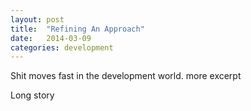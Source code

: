 ```yaml
---
layout: post
title:  "Refining An Approach"
date:   2014-03-09
categories: development
---
```


Shit moves fast in the development world. more excerpt

Long story
